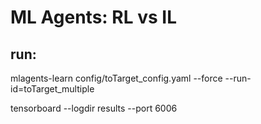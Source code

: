 # ML Agents: RL vs IL
## run:
mlagents-learn config/toTarget_config.yaml --force --run-id=toTarget_multiple

tensorboard --logdir results --port 6006


